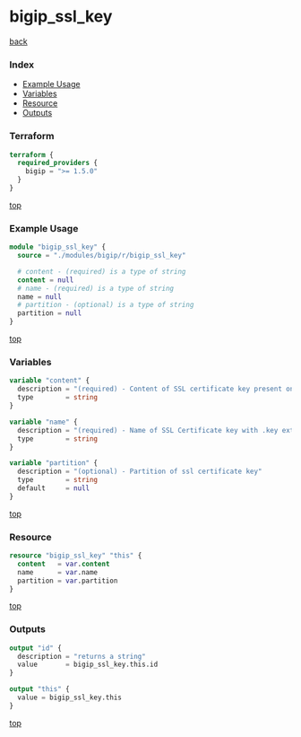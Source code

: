 # bigip_ssl_key

[back](../bigip.md)

### Index

- [Example Usage](#example-usage)
- [Variables](#variables)
- [Resource](#resource)
- [Outputs](#outputs)

### Terraform

```terraform
terraform {
  required_providers {
    bigip = ">= 1.5.0"
  }
}
```

[top](#index)

### Example Usage

```terraform
module "bigip_ssl_key" {
  source = "./modules/bigip/r/bigip_ssl_key"

  # content - (required) is a type of string
  content = null
  # name - (required) is a type of string
  name = null
  # partition - (optional) is a type of string
  partition = null
}
```

[top](#index)

### Variables

```terraform
variable "content" {
  description = "(required) - Content of SSL certificate key present on local Disk"
  type        = string
}

variable "name" {
  description = "(required) - Name of SSL Certificate key with .key extension"
  type        = string
}

variable "partition" {
  description = "(optional) - Partition of ssl certificate key"
  type        = string
  default     = null
}
```

[top](#index)

### Resource

```terraform
resource "bigip_ssl_key" "this" {
  content   = var.content
  name      = var.name
  partition = var.partition
}
```

[top](#index)

### Outputs

```terraform
output "id" {
  description = "returns a string"
  value       = bigip_ssl_key.this.id
}

output "this" {
  value = bigip_ssl_key.this
}
```

[top](#index)